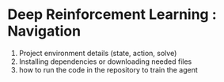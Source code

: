 # Deep Reinforcement Learning : Navigation

1. Project environment details (state, action, solve)
2. Installing dependencies or downloading needed files
3. how to run the code in the repository to train the agent
